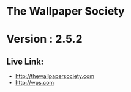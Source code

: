 # The Wallpaper Society

# Version : 2.5.2

## Live Link:

- http://thewallpapersociety.com
- http://wps.com
